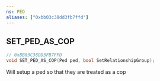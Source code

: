 ```yaml
---
ns: PED
aliases: ["0xbb03c38dd3fb7ffd"]
---
```

## SET_PED_AS_COP

```c
// 0xBB03C38DD3FB7FFD
void SET_PED_AS_COP(Ped ped, bool SetRelationshipGroup);
```

Will setup a ped so that they are treated as a cop

